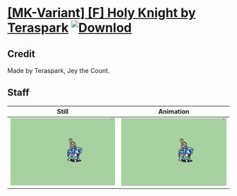 # [\[MK-Variant\] \[F\] Holy Knight by Teraspark](./) [![Downlod](https://img.shields.io/badge/Download--red?style=social&logo=github)](https://minhaskamal.github.io/DownGit/#/home?url=https://github.com/Klokinator/FE-Repo/tree/main/Battle%20Animations%2FMounted%20-%20Valks%2C%20MKs%2C%20Magi%2F%5BMK-Variant%5D%20%5BF%5D%20Holy%20Knight%20by%20Teraspark%2F7.%20Staff)

## Credit

Made by Teraspark, Jey the Count.

## Staff

| Still | Animation |
| :---: | :-------: |
| ![Staff still](./Staff_000.png) | ![Staff animation](./Staff.gif) |
